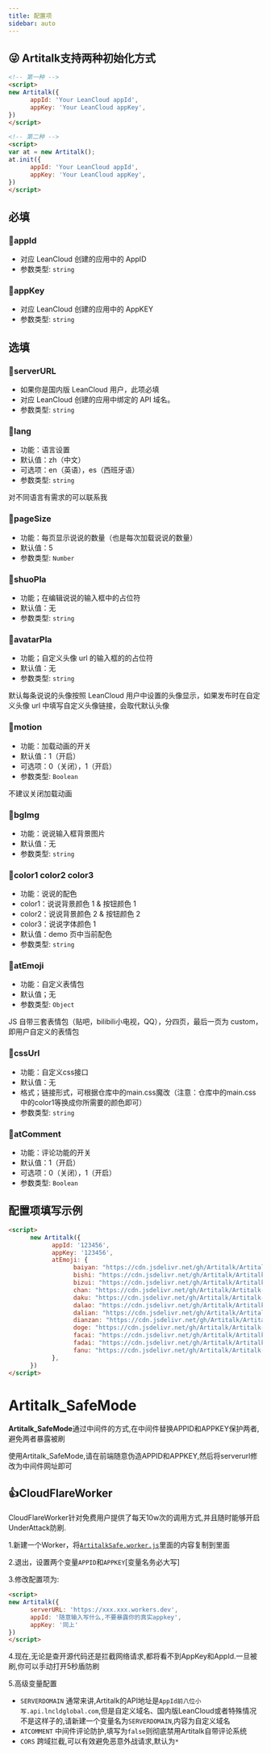 ```yaml
---
title: 配置项
sidebar: auto
---
```



## 😜 Artitalk支持两种初始化方式

```html
<!-- 第一种 -->
<script>
new Artitalk({
      appId: 'Your LeanCloud appId',
      appKey: 'Your LeanCloud appKey',
})
</script>

<!-- 第二种 -->
<script>
var at = new Artitalk();
at.init({
      appId: 'Your LeanCloud appId',
      appKey: 'Your LeanCloud appKey',      
})
</script>
```

## 必填

### 📌appId

* 对应 LeanCloud 创建的应用中的 AppID
* 参数类型: `string`

### 📌appKey

* 对应 LeanCloud 创建的应用中的 AppKEY
* 参数类型: `string`

## 选填

### 📌serverURL

* 如果你是国内版 LeanCloud 用户，此项必填
* 对应 LeanCloud 创建的应用中绑定的 API 域名。
* 参数类型: `string`

### 📌lang

* 功能：语言设置
* 默认值：zh（中文）
* 可选项：en（英语），es（西班牙语）
* 参数类型: `string`

对不同语言有需求的可以联系我

### 📌pageSize

* 功能：每页显示说说的数量（也是每次加载说说的数量）
* 默认值：5
* 参数类型: `Number`

### 📌shuoPla

* 功能；在编辑说说的输入框中的占位符
* 默认值：无
* 参数类型: `string`

### 📌avatarPla

* 功能；自定义头像 url 的输入框的的占位符
* 默认值：无
* 参数类型: `string`

默认每条说说的头像按照 LeanCloud 用户中设置的头像显示，如果发布时在自定义头像 url 中填写自定义头像链接，会取代默认头像

### 📌motion

* 功能：加载动画的开关
* 默认值：1（开启）
* 可选项：0（关闭），1（开启）
* 参数类型: `Boolean`

不建议关闭加载动画

### 📌bgImg

* 功能：说说输入框背景图片
* 默认值：无
* 参数类型: `string`

### 📌color1 color2 color3

* 功能：说说的配色
* color1：说说背景颜色 1 & 按钮颜色 1
* color2：说说背景颜色 2 & 按钮颜色 2
* color3：说说字体颜色 1
* 默认值：demo 页中当前配色
* 参数类型: `string`

### 📌atEmoji

* 功能：自定义表情包
* 默认值；无
* 参数类型: `Object`

JS 自带三套表情包（贴吧，bilibili小电视，QQ），分四页，最后一页为 custom，即用户自定义的表情包

### 📌cssUrl

* 功能：自定义css接口
* 默认值：无
* 格式；链接形式，可根据仓库中的main.css魔改（注意：仓库中的main.css中的color1等换成你所需要的颜色即可）
* 参数类型: `string`

### 📌atComment

* 功能：评论功能的开关
* 默认值：1（开启）
* 可选项：0（关闭），1（开启）
* 参数类型: `Boolean`

## 配置项填写示例

```html
<script>
      new Artitalk({
            appId: '123456',
            appKey: '123456',
            atEmoji: {
                  baiyan: "https://cdn.jsdelivr.net/gh/Artitalk/Artitalk-emoji/baiyan.png",
                  bishi: "https://cdn.jsdelivr.net/gh/Artitalk/Artitalk-emoji/bishi.png",
                  bizui: "https://cdn.jsdelivr.net/gh/Artitalk/Artitalk-emoji/bizui.png",
                  chan: "https://cdn.jsdelivr.net/gh/Artitalk/Artitalk-emoji/chan.png",
                  daku: "https://cdn.jsdelivr.net/gh/Artitalk/Artitalk-emoji/daku.png",
                  dalao: "https://cdn.jsdelivr.net/gh/Artitalk/Artitalk-emoji/dalao.png",
                  dalian: "https://cdn.jsdelivr.net/gh/Artitalk/Artitalk-emoji/dalian.png",
                  dianzan: "https://cdn.jsdelivr.net/gh/Artitalk/Artitalk-emoji/dianzan.png",
                  doge: "https://cdn.jsdelivr.net/gh/Artitalk/Artitalk-emoji/doge.png",
                  facai: "https://cdn.jsdelivr.net/gh/Artitalk/Artitalk-emoji/facai.png",
                  fadai: "https://cdn.jsdelivr.net/gh/Artitalk/Artitalk-emoji/fadai.png",
                  fanu: "https://cdn.jsdelivr.net/gh/Artitalk/Artitalk-emoji/fanu.png",
            },
      })
</script>
```

# Artitalk_SafeMode

**Artitalk_SafeMode**通过中间件的方式,在中间件替换APPID和APPKEY保护两者,避免两者暴露被刷

使用Artitalk_SafeMode,请在前端随意伪造APPID和APPKEY,然后将serverurl修改为中间件网址即可


## 👍CloudFlareWorker

CloudFlareWorker针对免费用户提供了每天10w次的调用方式,并且随时能够开启UnderAttack防刷.

1.新建一个Worker，将[`ArtitalkSafe.worker.js`](https://raw.githubusercontent.com/ArtitalkJS/Artitalk/master/ArtitalkSafe.worker.js)里面的内容复制到里面

2.退出，设置两个变量`APPID`和`APPKEY`[变量名务必大写]

3.修改配置项为:

```html
<script>
new Artitalk({
      serverURL: 'https://xxx.xxx.workers.dev',
      appId: '随意输入写什么,不要暴露你的真实appkey',
      appKey: '同上'
})
</script>
```
4.现在,无论是查开源代码还是拦截网络请求,都将看不到AppKey和AppId.一旦被刷,你可以手动打开5秒盾防刷

5.高级变量配置

- `SERVERDOMAIN` 通常来讲,Artitalk的API地址是`AppId前八位小写.api.lncldglobal.com`,但是自定义域名、国内版LeanCloud或者特殊情况不是这样子的,请新建一个变量名为`SERVERDOMAIN`,内容为自定义域名
- `ATCOMMENT` 中间件评论防护,填写为`false`则彻底禁用Artitalk自带评论系统
- `CORS` 跨域拦截,可以有效避免恶意外战请求,默认为`*`


<ins class="adsbygoogle"
     style="display:block"
     data-ad-format="fluid"
     data-ad-layout-key="-fb+5w+4e-db+86"
     data-ad-client="ca-pub-9420537843748923"
     data-ad-slot="8405286900"></ins>
<script>
     (adsbygoogle = window.adsbygoogle || []).push({});
</script>

